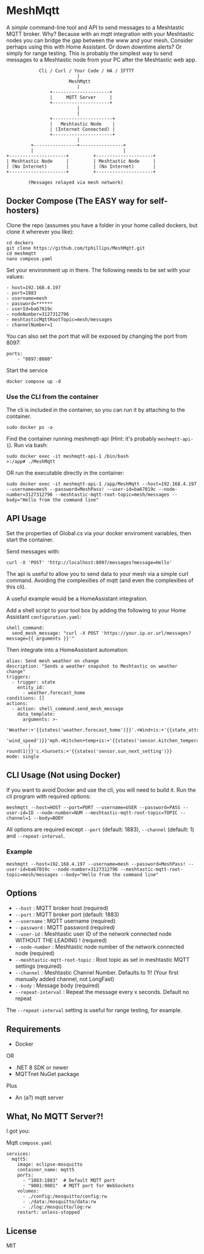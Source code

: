 # MeshMqtt

A *simple* command-line tool and API to send messages to a Meshtastic MQTT broker.  Why? Because with an mqtt integration with your Meshtastic nodes you can bridge the gap between the www and your mesh. Consider perhaps using this with Home Assistant.  Or down downtime alerts?  Or simply for range testing. This is probably the simplest way to send messages to a Meshtastic node from your PC after the Meshtastic web app.

```
			Cli / Curl / Your Code / HA / IFTTT
						  |
					   MeshMqtt
						  |
				+---------------------+
				|     MQTT Server     |
				+---------------------+
						  |
						  |
				+----------------------+
				|   Meshtastic Node    |
				| (Internet Connected) |
				+----------------------+
						  |
		 +----------------+----------------+
		 |                                 |
+---------------------+         +---------------------+
| Meshtastic Node     |         | Meshtastic Node     |
| (No Internet)       |         | (No Internet)       |
+---------------------+         +---------------------+

	    (Messages relayed via mesh network)
```

## Docker Compose (The EASY way for self-hosters)
Clone the repo (assumes you have a folder in your home called dockers, but clone it wherever you like):
```
cd dockers
git clone https://github.com/tphillips/MeshMqtt.git
cd meshmqtt
nano compose.yaml
```
Set your environment up in there.  The following needs to be set with your values:
```
- host=192.168.4.197
- port=1883
- username=mesh
- password=******
- userId=ba67019c
- nodeNumber=3127312796
- meshtasticMqttRootTopic=mesh/messages
- channelNumber=1
```
You can also set the port that will be exposed by changing the port from 8097:
```
ports:
	- "8097:8080"
```
Start the service
```
docker compose up -d
```

### Use the CLI from the container
The cli is included in the container, so you can run it by attaching to the container.

```
sudo docker ps -a
```
Find the container running meshmqtt-api (Hint: it's probably `meshmqtt-api-1`).
Run via bash:
```
sudo docker exec -it meshmqtt-api-1 /bin/bash
>:/app# ./MeshMqtt
```
OR run the executable directly in the container:
```
sudo docker exec -it meshmqtt-api-1 /app/MeshMqtt --host=192.168.4.197 --username=mesh --password=MeshPass! --user-id=ba67019c --node-number=3127312796 --meshtastic-mqtt-root-topic=mesh/messages --body="Hello from the command line"
```

## API Usage
Set the properties of Global.cs via your docker enviroment variables, then start the container.

Send messages with: 

`curl -X 'POST' 'http://localhost:8097/messages?message=Hello'`

The api is useful to allow you to send data to your mesh via a simple curl command.  Avoiding the complexities of mqtt (and even the complexities of this cli).

A useful example would be a HomeAssistant integration.

Add a shell script to your tool box by adding the following to your Home Assistant `configuration.yaml`:

```
shell_command:
  send_mesh_message: "curl -X POST 'https://your.ip.or.url/messages?message={{ arguments }}'"

```

Then integrate into a HomeAssistant automation:

```
alias: Send mesh weather on change
description: "Sends a weather snapshot to Meshtastic on weather change"
triggers:
  - trigger: state
    entity_id:
      - weather.forecast_home
conditions: []
actions:
  - action: shell_command.send_mesh_message
    data_template:
      arguments: >-
        'Weather:+'{{states('weather.forecast_home')}}'.+Wind+is:+'{{state_attr('weather.forecast_home',
        'wind_speed')}}'mph.+Kitchen+temp+is:+'{{states('sensor.kitchen_temperature')
        | round(1)}}'c.+Sunsets:+'{{states('sensor.sun_next_setting')}}
mode: single
```

## CLI Usage (Not using Docker)

If you want to avoid Docker and use the cli, you will need to build it.
Run the cli program with required options:

```
meshmqtt --host=HOST --port=PORT --username=USER --password=PASS --user-id=ID --node-number=NUM --meshtastic-mqtt-root-topic=TOPIC --channel=1 --body=BODY
```

All options are required except `--port` (default: 1883), `--channel` (default: 1) and `--repeat-interval`.

### Example
```
meshmqtt --host=192.168.4.197 --username=mesh --password=MeshPass! --user-id=ba67019c --node-number=3127312796 --meshtastic-mqtt-root-topic=mesh/messages --body="Hello from the command line"
```

## Options
- `--host` : MQTT broker host (required)
- `--port` : MQTT broker port (default: 1883)
- `--username` : MQTT username (required)
- `--password` : MQTT password (required)
- `--user-id` : Meshtastic user ID of the network connected node WITHOUT THE LEADING ! (required)
- `--node-number` : Meshtastic node number of the network connected node (required)
- `--meshtastic-mqtt-root-topic` : Root topic as set in meshtastic MQTT settings (required)
- `--channel` : Meshtastic Channel Number. Defaults to 1!! (Your first manually added channel, not LongFast)
- `--body` : Message body (required)
- `--repeat-interval` : Repeat the message every x seconds. Default no repeat

The `--repeat-interval` setting is useful for range testing, for example.

## Requirements
- Docker

OR

- .NET 8 SDK or newer
- MQTTnet NuGet package

Plus

- An (a?) mqtt server

## What, No MQTT Server?!

I got you:

Mqtt `compose.yaml`
```
services:
  mqtt5:
    image: eclipse-mosquitto
    container_name: mqtt5
    ports:
      - "1883:1883"  # Default MQTT port
      - "9001:9001"  # MQTT port for WebSockets
    volumes:
      - ./config:/mosquitto/config:rw
      - ./data:/mosquitto/data:rw
      - ./log:/mosquitto/log:rw
    restart: unless-stopped
```


## License
MIT
